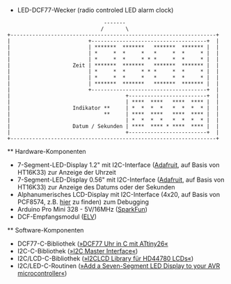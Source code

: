 * LED-DCF77-Wecker (radio controled LED alarm clock)

```
                               -------
                              /       \
+------------------------------------------------------------------+
|                         +-------------------------------------+  |
|                         | *******  *******   *******  ******* |  |
|                         | *     *  *     *   *     *  *     * |  |
|                         | *     *  *     * * *     *  *     * |  |
|                    Zeit | *******  *******   *******  ******* |  |
|                         | *     *  *     * * *     *  *     * |  |
|                         | *     *  *     *   *     *  *     * |  |
|                         | *******  *******   *******  ******* |  |
|                         +-------------------------------------+  |
|                                     +-------------------------+  |
|                                     | ****  ****   ****  **** |  |
|                    Indikator **     | *  *  *  *   *  *  *  * |  |
|                              **     | ****  ****   ****  **** |  |
|                                     | *  *  *  *   *  *  *  * |  |
|                    Datum / Sekunden | ****  **** * ****  **** |  |
|                                     +-------------------------+  |
+------------------------------------------------------------------+
```

** Hardware-Komponenten

- 7-Segment-LED-Display 1.2" mit I2C-Interface ([Adafruit](http://www.adafruit.com/product/1269), auf Basis von HT16K33) zur Anzeige der Uhrzeit
- 7-Segment-LED-Display 0.56" mit I2C-Interface ([Adafruit](http://www.adafruit.com/product/879), auf Basis von HT16K33) zur Anzeige des Datums oder der Sekunden
- Alphanumerisches LCD-Display mit I2C-Interface (4x20, auf Basis von PCF8574, z.B. [hier](http://www.amazon.de/gp/product/B007XRHBKA) zu finden) zum Debugging
- Arduino Pro Mini 328 - 5V/16MHz ([SparkFun](https://www.sparkfun.com/products/11113))
- DCF-Empfangsmodul ([ELV](http://www.elv.de/output/controller.aspx?cid=74&detail=10&detail2=28116))

** Software-Komponenten

- DCF77-C-Bibliothek ([»DCF77 Uhr in C mit ATtiny26«](http://www.mikrocontroller.net/topic/58769)
- I2C-C-Bibliothek ([»I2C Master Interface«](http://homepage.hispeed.ch/peterfleury/avr-software.html))
- I2C/LCD-C-Bibliothek ([»I2CLCD Library für HD44780 LCDs«](http://www.mikrocontroller.net/topic/334653))
- I2C/LED-C-Routinen ([»Add a Seven-Segment LED Display to your AVR microcontroller«](http://w8bh.net/avr/AvrSSD1.pdf))









